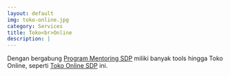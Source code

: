 ```yaml
---
layout: default
img: toko-online.jpg
category: Services
title: Toko<br>Online
description: |
---
```

Dengan bergabung [Program Mentoring SDP](https://sejutadigitalpreneur.com/adminpreneur) miliki banyak tools hingga Toko Online, seperti [Toko Online SDP](http://sejutaproduk.com/adminpreneur) ini.
